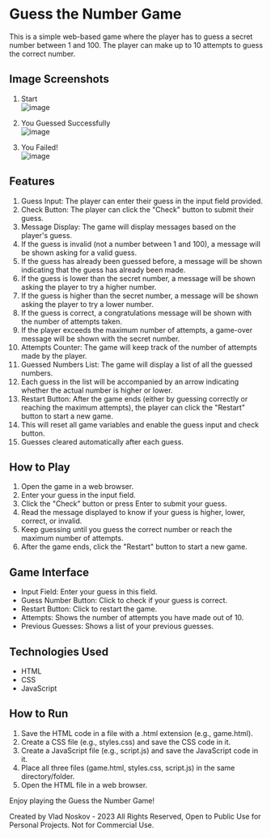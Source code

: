 # Guess the Number Game

This is a simple web-based game where the player has to guess a secret number between 1 and 100. The player can make up to 10 attempts to guess the correct number.

## Image Screenshots

1. Start <br>
 ![image](https://github.com/vladnoskv/Guess-A-Number/assets/96758655/a05f2650-f650-4b94-9999-93520ddd3baf)

2. You Guessed Successfully <br>
   ![image](https://github.com/vladnoskv/Guess-A-Number/assets/96758655/8de8ccd9-f778-41bc-ae85-9dce695a09e1)

3. You Failed! <br>
   ![image](https://github.com/vladnoskv/Guess-A-Number/assets/96758655/799da2bd-a71b-4182-879d-dbb8e33325a1)

## Features

1. Guess Input: The player can enter their guess in the input field provided.
2. Check Button: The player can click the "Check" button to submit their guess.
3. Message Display: The game will display messages based on the player's guess.
4. If the guess is invalid (not a number between 1 and 100), a message will be shown asking for a valid guess.
5. If the guess has already been guessed before, a message will be shown indicating that the guess has already been made.
6. If the guess is lower than the secret number, a message will be shown asking the player to try a higher number.
7. If the guess is higher than the secret number, a message will be shown asking the player to try a lower number.
8. If the guess is correct, a congratulations message will be shown with the number of attempts taken.
9. If the player exceeds the maximum number of attempts, a game-over message will be shown with the secret number.
10. Attempts Counter: The game will keep track of the number of attempts made by the player.
11. Guessed Numbers List: The game will display a list of all the guessed numbers.
12. Each guess in the list will be accompanied by an arrow indicating whether the actual number is higher or lower.
13. Restart Button: After the game ends (either by guessing correctly or reaching the maximum attempts), the player can click the "Restart" button to start a new game.
14. This will reset all game variables and enable the guess input and check button.
15. Guesses cleared automatically after each guess.

## How to Play

1. Open the game in a web browser.
2. Enter your guess in the input field.
3. Click the "Check" button or press Enter to submit your guess.
4. Read the message displayed to know if your guess is higher, lower, correct, or invalid.
5. Keep guessing until you guess the correct number or reach the maximum number of attempts.
6. After the game ends, click the "Restart" button to start a new game.

## Game Interface

- Input Field: Enter your guess in this field.
- Guess Number Button: Click to check if your guess is correct.
- Restart Button: Click to restart the game.
- Attempts: Shows the number of attempts you have made out of 10.
- Previous Guesses: Shows a list of your previous guesses.

## Technologies Used

- HTML
- CSS
- JavaScript

## How to Run

1. Save the HTML code in a file with a .html extension (e.g., game.html).
2. Create a CSS file (e.g., styles.css) and save the CSS code in it.
3. Create a JavaScript file (e.g., script.js) and save the JavaScript code in it.
4. Place all three files (game.html, styles.css, script.js) in the same directory/folder.
5. Open the HTML file in a web browser.

Enjoy playing the Guess the Number Game!

Created by Vlad Noskov - 2023 All Rights Reserved,
Open to Public Use for Personal Projects. Not for Commercial Use.
